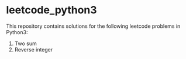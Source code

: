 # leetcode_python3
This repository contains solutions for the following leetcode problems in Python3:

1. Two sum
7. Reverse integer
